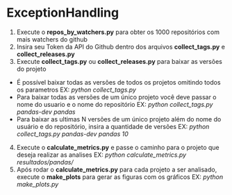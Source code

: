 # ExceptionHandling

1. Execute o **repos_by_watchers.py** para obter os 1000 repositórios com mais watchers do github
2. Insira seu Token da API do Github dentro dos arquivos **collect_tags.py** e **collect_releases.py**
3. Execute **collect_tags.py** ou **collect_releases.py** para baixar as versões do projeto
  * É possível baixar todas as versões de todos os projetos omitindo todos os parametros EX: _python collect_tags.py_
  * Para baixar todas as versões de um único projeto você deve passar o nome do usuario e o nome do repositório EX: _python collect_tags.py pandas-dev pandas_
  * Para baixar as ultimas N versões de um único projeto além do nome do usuário e do repositório, insira a quantidade de versões EX: _python collect_tags.py pandas-dev pandas 10_
4. Execute o **calculate_metrics.py** e passe o caminho para o projeto que deseja realizar as analises EX: _python calculate_metrics.py resultados/pandas/_
5. Após rodar o **calculate_metrics.py** para cada projeto a ser analisado, execute o **make_plots** para gerar as figuras com os gráficos EX: _python make_plots.py_
